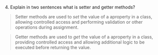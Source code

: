 4.	Explain in two sentences what is setter and getter methods?

> Setter methods are used to *set* the value of a aproperty in a class, allowing controlled access and performing validation or other operations during assignment.

> Getter methods are used to *get* the value of a aproperty in a class, providing controlled access and allowing additional logic to be executed before returning the value.